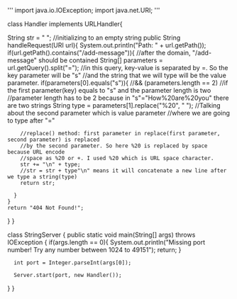 '''
import java.io.IOException;
import java.net.URI;
'''

class Handler implements URLHandler{

  String str = " ";
  //initializing to an empty string
  public String handleRequest(URI url){
    System.out.println("Path: " + url.getPath());
    if(url.getPath().contains("/add-message")){
      //after the domain, "/add-message" should be contained
      String[] parameters = url.getQuery().split("=");
      //in this query, key-value is separated by =. So the key parameter will be "s"
      //and the string that we will type will be the value parameter. 
      if(parameters[0].equals("s")){ //&& (parameters.length == 2)
        //if the first parameter(key) equals to "s" and the parameter length is two 
        //parameter length has to be 2 because in "s"="How%20are%20you" there are two strings
        String type = parameters[1].replace("%20", " ");
        //Talking about the second parameter which is value parameter
        //where we are going to type after "="
 
        //replace() method: first parameter in replace(first parameter, second parameter) is replaced 
        //by the second parameter. So here %20 is replaced by space because URL encode 
        //space as %20 or +. I used %20 which is URL space character. 
        str += "\n" + type;
        //str = str + type"\n" means it will concatenate a new line after we type a string(type)
        return str;

      }
    }
    return "404 Not Found!";
  }
}

class StringServer {
  public static void main(String[] args) throws IOException {
      if(args.length == 0){
          System.out.println("Missing port number! Try any number between 1024 to 49151");
          return;
      }

      int port = Integer.parseInt(args[0]);

      Server.start(port, new Handler());
  }
}
